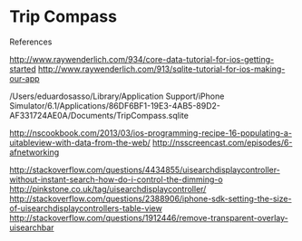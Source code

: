 Trip Compass
============

References

http://www.raywenderlich.com/934/core-data-tutorial-for-ios-getting-started
http://www.raywenderlich.com/913/sqlite-tutorial-for-ios-making-our-app

/Users/eduardosasso/Library/Application Support/iPhone Simulator/6.1/Applications/86DF6BF1-19E3-4AB5-89D2-AF331724AE0A/Documents/TripCompass.sqlite

http://nscookbook.com/2013/03/ios-programming-recipe-16-populating-a-uitableview-with-data-from-the-web/
http://nsscreencast.com/episodes/6-afnetworking


http://stackoverflow.com/questions/4434855/uisearchdisplaycontroller-without-instant-search-how-do-i-control-the-dimming-o
http://pinkstone.co.uk/tag/uisearchdisplaycontroller/
http://stackoverflow.com/questions/2388906/iphone-sdk-setting-the-size-of-uisearchdisplaycontrollers-table-view
http://stackoverflow.com/questions/1912446/remove-transparent-overlay-uisearchbar
